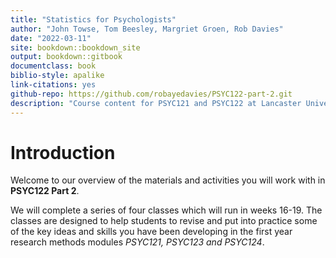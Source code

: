 ```yaml
---
title: "Statistics for Psychologists"
author: "John Towse, Tom Beesley, Margriet Groen, Rob Davies"
date: "2022-03-11"
site: bookdown::bookdown_site
output: bookdown::gitbook
documentclass: book
biblio-style: apalike
link-citations: yes
github-repo: https://github.com/robayedavies/PSYC122-part-2.git
description: "Course content for PSYC121 and PSYC122 at Lancaster University"
---
```


# Introduction

Welcome to our overview of the materials and activities you will work with in **PSYC122 Part 2**.

We will complete a series of four classes which will run in weeks 16-19.
The classes are designed to help students to revise and put into practice some of the key ideas and skills you have been developing in the first year research methods modules *PSYC121, PSYC123 and PSYC124*.
